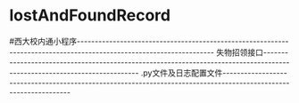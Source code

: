 # lostAndFoundRecord
#西大校内通小程序--------------------------------------------------------------------------------------------------------------------
失物招领接口-------------------------------------------------------------------------------------------------------------------------
.py文件及日志配置文件-----------------------------------------------------------------------------------------------------------------
